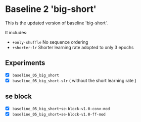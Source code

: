 # Baseline 2 'big-short'

This is the updated version of baseline 'big-short'.

It includes:

- `+only-shuffle` No sequence ordering
- `+shorter-lr` Shorter learning rate adopted to only 3 epochs


## Experiments

- [x] `baseline_05_big_short`
- [x] `baseline_05_big_short-slr` ( without the short learning rate )

## se block

- [x] `baseline_05_big_short+se-block-v1.0-conv-mod`
- [x] `baseline_05_big_short+se-block-v1.0-ff-mod`